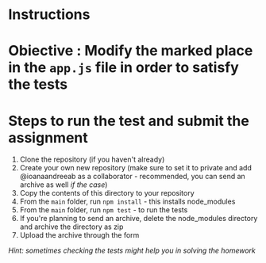 # Instructions

# Obiective : Modify the marked place in  the `app.js` file in order to satisfy the tests

# Steps to run the test and submit the assignment
1. Clone the repository (if you haven't already)
2. Create your own new repository (make sure to set it to private and add @ioanaandreeab as a collaborator - recommended, you can send an archive as well _if the case_)
3. Copy the contents of this directory to your repository
4. From the `main` folder, run `npm install` - this installs node_modules
5. From the `main` folder, run `npm test` - to run the tests
6. If you're planning to send an archive, delete the node_modules directory and archive the directory as zip
7. Upload the archive through the form

_Hint: sometimes checking the tests might help you in solving the homework_